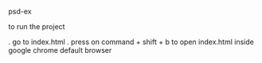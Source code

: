 psd-ex

to run the project

. go to index.html
. press on command + shift + b to open index.html inside google chrome default browser


